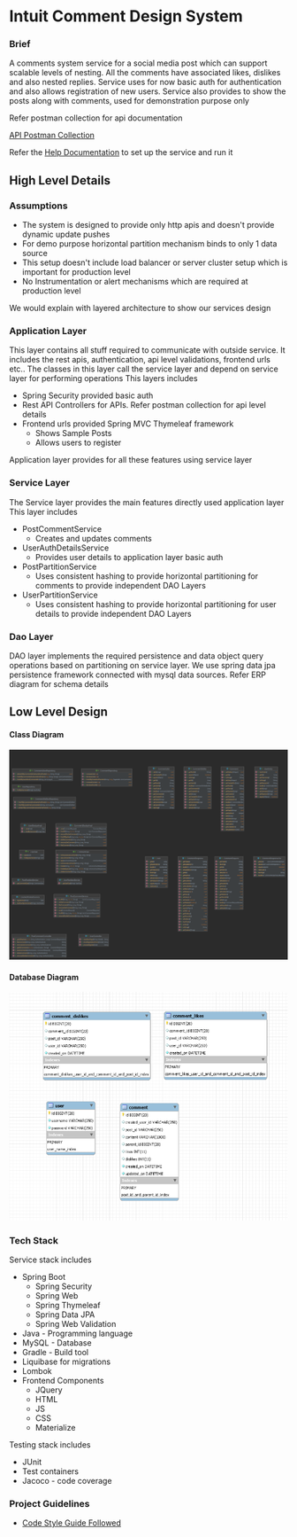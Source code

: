 # Intuit Comment Design System

### Brief

A comments system service for a social media post which can support scalable levels
of nesting. All the comments have associated likes, dislikes and also nested replies.
 Service uses for now basic auth for authentication and also allows registration of new users.
Service also provides to show the posts along with comments, used for demonstration purpose only

Refer postman collection for api documentation 

[API Postman Collection](./artifacts/Inuit%20Comment%20Design%20System.postman_collection.json)

Refer the [Help Documentation](./HELP.md) to set up the service and run it

## High Level Details

### Assumptions
 - The system is designed to provide only http apis and doesn't provide dynamic update pushes
 - For demo purpose horizontal partition mechanism binds to only 1 data source
 - This setup doesn't include load balancer or server cluster setup which is important for production level
 - No Instrumentation or alert mechanisms which are required at production level

We would explain with layered architecture to show our services design

### Application Layer
This layer contains all stuff required to communicate with outside service. 
It includes the rest apis, authentication, api level validations, frontend urls etc..
The classes in this layer call the service layer and depend on service layer for performing operations
This layers includes
 - Spring Security provided basic auth
 - Rest API Controllers for APIs. Refer postman collection for api level details
 - Frontend urls provided Spring MVC Thymeleaf framework
   - Shows Sample Posts
   - Allows users to register
 
Application layer provides for all these features using service layer

### Service Layer
The Service layer provides the main features directly used application layer
This layer includes
* PostCommentService
  * Creates and updates comments
* UserAuthDetailsService
  * Provides user details to application layer basic auth
* PostPartitionService
  * Uses consistent hashing to provide horizontal partitioning for comments to provide independent DAO Layers
* UserPartitionService
   * Uses consistent hashing to provide horizontal partitioning for user details to provide independent DAO Layers

### Dao Layer
DAO layer implements the required persistence and data object query operations based on partitioning on service layer. We use
 spring data jpa persistence framework connected with mysql data sources. Refer ERP diagram for schema details


## Low Level Design

#### Class Diagram

![Not Loading](./artifacts/classDiagram.png?raw=true)

#### Database Diagram

![Not Loading](./artifacts/dbSchemaDiagram.PNG?raw=true)


### Tech Stack
 Service stack includes
 - Spring Boot
   - Spring Security
   - Spring Web
   - Spring Thymeleaf
   - Spring Data JPA
   - Spring Web Validation
 - Java - Programming language
 - MySQL - Database
 - Gradle - Build tool
 - Liquibase for migrations
 - Lombok
 - Frontend Components 
   - JQuery 
   - HTML
   - JS
   - CSS
   - Materialize
 
 Testing stack includes
 - JUnit
 - Test containers
 - Jacoco - code coverage

### Project Guidelines
- [Code Style Guide Followed](https://google.github.io/styleguide/javaguide.html)




